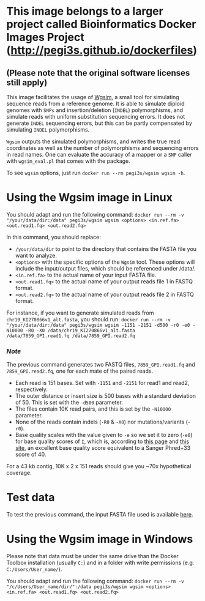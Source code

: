 # This image belongs to a larger project called Bioinformatics Docker Images Project (http://pegi3s.github.io/dockerfiles)
## (Please note that the original software licenses still apply)

This image facilitates the usage of [Wgsim](https://github.com/lh3/wgsim), a small tool for simulating sequence reads from a reference genome. It is able to simulate diploid genomes with `SNPs` and insertion/deletion (`INDEL`) polymorphisms, and simulate reads with uniform substitution sequencing errors. It does not generate `INDEL` sequencing errors, but this can be partly compensated by simulating `INDEL` polymorphisms.

`Wgsim` outputs the simulated polymorphisms, and writes the true read coordinates as well as the number of polymorphisms and sequencing errors in read names. One can evaluate the accuracy of a mapper or a `SNP` caller with `wgsim_eval.pl` that comes with the package.

To see `wgsim` options, just run `docker run --rm pegi3s/wgsim wgsim -h`.

# Using the Wgsim image in Linux

You should adapt and run the following command: `docker run --rm -v "/your/data/dir:/data" pegi3s/wgsim wgsim <options> <in.ref.fa> <out.read1.fq> <out.read2.fq>`

In this command, you should replace:
- `/your/data/dir` to point to the directory that contains the FASTA file you want to analyze.
- `<options>` with the specific options of the `Wgsim` tool. These options will include the input/output files, which should be referenced under /data/.
- `<in.ref.fa>` to the actual name of your input FASTA file.
- `<out.read1.fq>` to the actual name of your output reads file 1 in FASTQ format.
- `<out.read2.fq>` to the actual name of your output reads file 2 in FASTQ format.

For instance, if you want to generate simulated reads from `chr19_KI270866v1_alt.fasta`, you should run: `docker run --rm -v "/your/data/dir:/data" pegi3s/wgsim wgsim -1151 -2151 -d500 -r0 -e0 -N10000 -R0 -X0 /data/chr19_KI270866v1_alt.fasta /data/7859_GPI.read1.fq /data/7859_GPI.read2.fq`

### *Note*
The previous command generates two FASTQ files, `7859_GPI.read1.fq` and `7859_GPI.read2.fq`, one for each mate of the paired reads.

- Each read is 151 bases. Set with `-1151` and `-2151` for read1 and read2, respectively.
- The outer distance or insert size is 500 bases with a standard deviation of 50. This is set with the `-d500` parameter.
- The files contain 10K read pairs, and this is set by the `-N10000` parameter.
- None of the reads contain indels (`-R0` & `-X0`) nor mutations/variants (`-r0`).
- Base quality scales with the value given to `-e` so we set it to zero (`-e0`) for base quality scores of `I`, which is, according to [this page](https://en.wikipedia.org/wiki/FASTQ_format) and [this site](http://broadinstitute.github.io/picard/explain-qualities.html), an excellent base quality score equivalent to a Sanger Phred+33 score of 40.

For a 43 kb contig, 10K x 2 x 151 reads should give you ~70x hypothetical coverage.

# Test data
To test the previous command, the input FASTA file used is available [here](https://raw.githubusercontent.com/pegi3s/dockerfiles/master/wgsim/0.3.0/test_data/chr19_KI270866v1_alt.fasta).

# Using the Wgsim image in Windows

Please note that data must be under the same drive than the Docker Toolbox installation (usually `C:`) and in a folder with write permissions (e.g. `C:/Users/User_name/`).

You should adapt and run the following command: `docker run --rm -v "/c/Users/User_name/dir/":/data pegi3s/wgsim wgsim <options> <in.ref.fa> <out.read1.fq> <out.read2.fq>`
